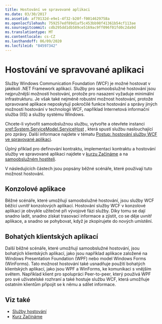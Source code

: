 ```yaml
---
title: Hostování ve spravované aplikaci
ms.date: 03/30/2017
ms.assetid: af70132d-e9e1-4f32-b20f-f0014629758a
ms.openlocfilehash: 759257edf89d1af5c453bb98f41361b54cf113ae
ms.sourcegitcommit: cdb295dd1db589ce5169ac9ff096f01fd0c2da9d
ms.translationtype: MT
ms.contentlocale: cs-CZ
ms.lasthandoff: 06/09/2020
ms.locfileid: "84597342"
---
```

# <a name="hosting-in-a-managed-application"></a>Hostování ve spravované aplikaci
Služby Windows Communication Foundation (WCF) je možné hostovat v jakékoli .NET Framework aplikaci. Služby pro samoobslužné hostování jsou nejpružnější možností hostování, protože pro nasazení vyžaduje minimální infrastrukturu. Je však také nejméně robustní možnost hostování, protože spravované aplikace neposkytují pokročilé funkce hostování a správy jiných možností hostování v technologii WCF, například Internetová informační služba (IIS) a služby systému Windows.  
  
 Chcete-li vytvořit samoobslužnou službu, vytvořte a otevřete instanci <xref:System.ServiceModel.ServiceHost> , která spustí službu naslouchající pro zprávy. Další informace najdete v tématu [Postup: hostování služby WCF ve spravované aplikaci](../how-to-host-a-wcf-service-in-a-managed-application.md).  
  
 Úplný příklad pro definování kontraktu, implementaci kontraktu a hostování služby ve spravované aplikaci najdete v [kurzu Začínáme](../getting-started-tutorial.md) a na [samoobslužném hostiteli](../samples/self-host.md).  
  
 V následujících částech jsou popsány běžné scénáře, které používají tuto možnost hostování.  
  
## <a name="console-applications"></a>Konzolové aplikace  
 Běžné scénáře, které umožňují samoobslužné hostování, jsou služby WCF běžící uvnitř konzolových aplikací. Hostování služby WCF v konzolové aplikaci je obvykle užitečné při vývojové fázi služby. Díky tomu se dají snadno ladit, snadno získat trasovací informace a zjistit, co se děje uvnitř aplikace, a snadno se pohybovat, když je zkopírujete do nových umístění.  
  
## <a name="rich-client-applications"></a>Bohatých klientských aplikací  
 Další běžné scénáře, které umožňují samoobslužné hostování, jsou bohatých klientských aplikací, jako jsou například aplikace založené na Windows Presentation Foundation (WPF) nebo model Windows Forms (WinForms). Tato možnost hostování také usnadňuje použití bohatých klientských aplikací, jako jsou WPF a WinForms, ke komunikaci s vnějším světem. Například klient pro spolupráci Peer-to-peer, který používá WPF pro své uživatelské rozhraní a také hostuje službu WCF, která umožňuje ostatním klientům připojit se k němu a sdílet informace.  
  
## <a name="see-also"></a>Viz také

- [Služby hostování](../hosting-services.md)
- [Kurz Začínáme](../getting-started-tutorial.md)
